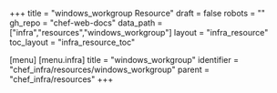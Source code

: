 +++
title = "windows_workgroup Resource"
draft = false
robots = ""
gh_repo = "chef-web-docs"
data_path = ["infra","resources","windows_workgroup"]
layout = "infra_resource"
toc_layout = "infra_resource_toc"

[menu]
  [menu.infra]
    title = "windows_workgroup"
    identifier = "chef_infra/resources/windows_workgroup"
    parent = "chef_infra/resources"
+++

<!-- The contents of this page are automatically generated from the windows_workgroup.yaml file in the data/infra/resources directory. -->
<!-- To suggest a change, edit the https://github.com/chef/chef/blob/main/lib/chef/resource/windows_workgroup.rb file and submit a pull request to the https://github.com/chef/chef repository. -->
<!-- markdownlint-disable-file -->

